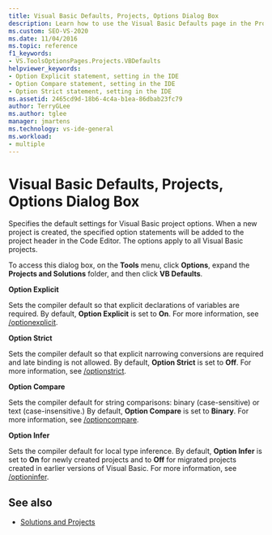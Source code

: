 ```yaml
---
title: Visual Basic Defaults, Projects, Options Dialog Box
description: Learn how to use the Visual Basic Defaults page in the Projects and Solutions section to specify the default settings for Visual Basic project options.
ms.custom: SEO-VS-2020
ms.date: 11/04/2016
ms.topic: reference
f1_keywords:
- VS.ToolsOptionsPages.Projects.VBDefaults
helpviewer_keywords:
- Option Explicit statement, setting in the IDE
- Option Compare statement, setting in the IDE
- Option Strict statement, setting in the IDE
ms.assetid: 2465cd9d-18b6-4c4a-b1ea-86dbab23fc79
author: TerryGLee
ms.author: tglee
manager: jmartens
ms.technology: vs-ide-general
ms.workload:
- multiple
---
```

# Visual Basic Defaults, Projects, Options Dialog Box
Specifies the default settings for Visual Basic project options. When a new project is created, the specified option statements will be added to the project header in the Code Editor. The options apply to all Visual Basic projects.

To access this dialog box, on the **Tools** menu, click **Options**, expand the **Projects and Solutions** folder, and then click **VB Defaults**.

 **Option Explicit**

Sets the compiler default so that explicit declarations of variables are required. By default, **Option Explicit** is set to **On**. For more information, see [/optionexplicit](/dotnet/visual-basic/reference/command-line-compiler/optionexplicit).

 **Option Strict**

Sets the compiler default so that explicit narrowing conversions are required and late binding is not allowed. By default, **Option Strict** is set to **Off**. For more information, see [/optionstrict](/dotnet/visual-basic/reference/command-line-compiler/optionstrict).

 **Option Compare**

Sets the compiler default for string comparisons: binary (case-sensitive) or text (case-insensitive.) By default, **Option Compare** is set to **Binary**. For more information, see [/optioncompare](/dotnet/visual-basic/reference/command-line-compiler/optioncompare).

 **Option Infer**

Sets the compiler default for local type inference. By default, **Option Infer** is set to **On** for newly created projects and to **Off** for migrated projects created in earlier versions of Visual Basic. For more information, see [/optioninfer](/dotnet/visual-basic/reference/command-line-compiler/optioninfer).

## See also

- [Solutions and Projects](../../ide/solutions-and-projects-in-visual-studio.md)
